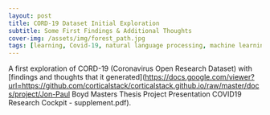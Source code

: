 ```yaml
---
layout: post
title: CORD-19 Dataset Initial Exploration
subtitle: Some First Findings & Additional Thoughts
cover-img: /assets/img/forest_path.jpg
tags: [learning, Covid-19, natural language processing, machine learning, data science]
---
```

A first exploration of CORD-19 (Coronavirus Open Research Dataset) with [findings and thoughts that it generated](https://docs.google.com/viewer?url=https://github.com/corticalstack/corticalstack.github.io/raw/master/docs/project/Jon-Paul Boyd Masters Thesis Project Presentation COVID19 Research Cockpit - supplement.pdf).